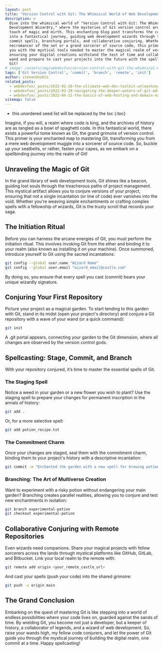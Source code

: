 ```yaml
---
layout: post
title: "Version Control with Git: The Whimsical World of Web Development Wizardry"
description: >
  Dive into the whimsical world of "Version Control with Git: The Whimsical World of Web
  Development Wizardry," where the mysteries of Git version control are unraveled with a
  touch of magic and mirth. This enchanting blog post transforms the complexities of Git
  into a fantastical journey, guiding web development wizards through the arcane arts of
  commit spells, branching portals, and collaborative conjuring. Whether you're a novice
  necromancer of the net or a grand sorcerer of source code, this primer promises to equip
  you with the mystical tools needed to master the magical realm of version control,
  ensuring your digital creations withstand the test of time and collaboration. So grab your
  wand and prepare to cast your projects into the future with the spellbinding sorcery of
  Git!
# image: /assets/img/webdevfun/version-control-with-git-the-whimsical-world-of-web-development-wizardry.jpg
tags: ['Git Version Control', 'commit', 'branch', 'remote', 'init']
author: stevendnoble
related_posts:
  - webdevfun/_posts/2022-02-28-the-ultimate-web-dev-toolkit-unleashing-your-inner-code-wizard.md
  - webdevfun/_posts/2022-03-28-navigating-the-deeper-waters-of-git-advanced-commands-unveiled.md
  - webdevfun/_posts/2022-04-11-the-basics-of-web-hosting-and-domain-names.md
sitemap: false
---
```


* this unordered seed list will be replaced by the toc
{:toc}

Imagine, if you will, a realm where code is king, and the archives of history are as tangled as a bowl of spaghetti code. In this fantastical world, there exists a powerful tome known as Git, the grand grimoire of version control. This primer is your enchanted map to mastering Git, transforming you from a mere web development muggle into a sorcerer of source code. So, buckle up your seatbelts, or rather, fasten your capes, as we embark on a spellbinding journey into the realm of Git!

## Unraveling the Magic of Git

In the grand library of web development tools, Git shines like a beacon, guiding lost souls through the treacherous paths of project management. This mystical artifact allows you to conjure versions of your project, ensuring that not a single incantation (or line of code) ever vanishes into the void. Whether you're weaving simple enchantments or crafting complex spells with a fellowship of wizards, Git is the trusty scroll that records your saga.

## The Initiation Ritual

Before you can harness the arcane energies of Git, you must perform the initiation ritual. This involves invoking Git from the ether and binding it to your realm (also known as installing it on your machine). Once summoned, introduce yourself to Git using the sacred incantations:

~~~bash
git config --global user.name "Wizard Name"
git config --global user.email "wizard_email@castle.com"
~~~

By doing so, you ensure that every spell you cast (commit) bears your unique wizardly signature.

## Conjuring Your First Repository

Picture your project as a magical garden. To start tending to this garden with Git, stand in its midst (open your project's directory) and conjure a Git repository with a wave of your wand (or a quick command):

~~~bash
git init
~~~

A .git portal appears, connecting your garden to the Git dimension, where all changes are observed by the version control gods.

## Spellcasting: Stage, Commit, and Branch

With your repository conjured, it’s time to master the essential spells of Git.

### The Staging Spell

Notice a weed in your garden or a new flower you wish to plant? Use the staging spell to prepare your changes for permanent inscription in the annals of history:

~~~bash
git add .
~~~

Or, for a more selective spell:

~~~bash
git add potion_recipe.txt
~~~

### The Commitment Charm

Once your changes are staged, seal them with the commitment charm, binding them to your project's history with a descriptive incantation:

~~~bash
git commit -m "Enchanted the garden with a new spell for brewing potions"
~~~

### Branching: The Art of Multiverse Creation

Want to experiment with a risky potion without endangering your main garden? Branching creates parallel realities, allowing you to conjure and test new enchantments in isolation:

~~~bash
git branch experimental-potion
git checkout experimental-potion
~~~

## Collaborative Conjuring with Remote Repositories

Even wizards need companions. Share your magical projects with fellow sorcerers across the lands through mystical platforms like GitHub, GitLab, and Bitbucket. Link your local realm to the remote with:

~~~bash
git remote add origin <your_remote_castle_url>
~~~

And cast your spells (push your code) into the shared grimoire:

~~~bash
git push -u origin main
~~~

## The Grand Conclusion

Embarking on the quest of mastering Git is like stepping into a world of endless possibilities where your code lives on, guarded against the sands of time. By wielding Git, you become not just a developer, but a keeper of history, a collaborator of legends, and a wizard of web development. So, raise your wands high, my fellow code conjurers, and let the power of Git guide you through the mystical journey of building the digital realm, one commit at a time. Happy spellcasting!